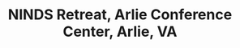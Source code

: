 ---
title: "NINDS Retreat, Arlie Conference Center, Arlie, VA"
project_id: 
conf_date: 2007-03-06
conference_id: ""
presenters:
   - peter_bandettini
summary: "NINDS Retreat, Arlie Conference Center, Arlie, VA"
file: /assets/presentations/
filename: 
layout: presentation
---